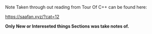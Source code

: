 Note Taken through out reading from Tour Of C++ can be found here:

https://saafan.xyz/?cat=12

**Only New or Intereseted things Sections was take notes of.**
